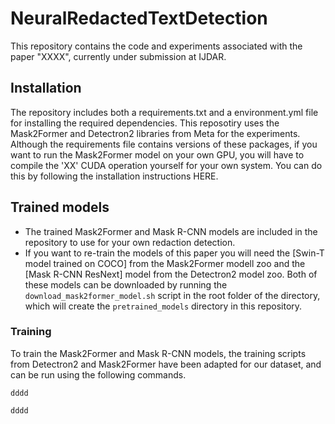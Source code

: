 # NeuralRedactedTextDetection

This repository contains the code and experiments associated with the paper "XXXX", currently under submission at IJDAR.

## Installation

The repository includes both a requirements.txt and a environment.yml file for installing the required dependencies. This reposotiry uses the Mask2Former and Detectron2 libraries from Meta for the experiments. Although the requirements file contains versions of these packages, if you want to run the Mask2Former model on your own GPU, you will have to compile the 'XX' CUDA operation yourself for your own system. You can do this by following the installation instructions HERE.

## Trained models
- The trained Mask2Former and Mask R-CNN models are included in the repository to use for your own redaction detection.
- If you want to re-train the models of this paper you will need the [Swin-T model trained on COCO] from the Mask2Former modell zoo and the [Mask R-CNN ResNext] model from the Detectron2 model zoo. Both of these models can be downloaded by running the `download_mask2former_model.sh` script in the root folder of the directory, which will create the `pretrained_models` directory in this repository.

### Training
To train the Mask2Former and Mask R-CNN models, the training scripts from Detectron2 and Mask2Former have been adapted for our dataset, and can be run using the following commands.

```
dddd
```

```
dddd
```

